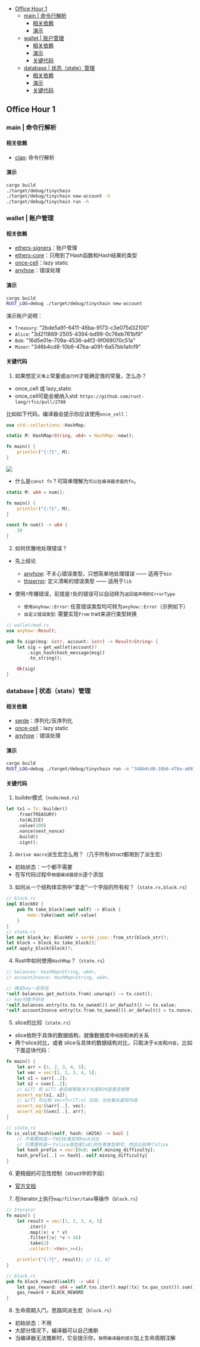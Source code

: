 - [Office Hour 1](#office-hour-1)
  - [main | 命令行解析](#main--命令行解析)
    - [相关依赖](#相关依赖)
    - [演示](#演示)
  - [wallet | 账户管理](#wallet--账户管理)
    - [相关依赖](#相关依赖-1)
    - [演示](#演示-1)
    - [关键代码](#关键代码)
  - [database | 状态（state）管理](#database--状态state管理)
    - [相关依赖](#相关依赖-2)
    - [演示](#演示-2)
    - [关键代码](#关键代码-1)

## Office Hour 1

### main | 命令行解析

#### 相关依赖

- [clap](https://docs.rs/clap/latest/clap/): 命令行解析

#### 演示

```sh
cargo build
./target/debug/tinychain
./target/debug/tinychain new-account -h
./target/debug/tinychain run -h
```

### wallet | 账户管理

#### 相关依赖

- [ethers-signers](https://docs.rs/ethers-signers/latest/ethers_signers/)：账户管理
- [ethers-core](https://docs.rs/ethers-core/latest/ethers_core/)：只用到了Hash函数和Hash结果的类型
- [once-cell](https://docs.rs/once_cell/latest/once_cell/)：lazy static
- [anyhow](https://docs.rs/anyhow/latest/anyhow/)：错误处理

#### 演示

```sh
cargo build
RUST_LOG=debug ./target/debug/tinychain new-account
```

演示账户说明：
- `Treasury`: "2bde5a91-6411-46ba-9173-c3e075d32100"
- `Alice`: "3d211869-2505-4394-bd99-0c76eb761bf9"
- `Bob`: "16d5e01e-709a-4536-a4f2-9f069070c51a"
- `Miner`: "346b4cd8-10b6-47ba-a091-6a57bb1afcf9"

#### 关键代码

1. 如果想定义`堆上`常量或`运行时`才能确定值的常量，怎么办？
  - once_cell 或 lazy_static
  - once_cell可能会被纳入std: `https://github.com/rust-lang/rfcs/pull/2788`

比如如下代码，编译器会提示你应该使用`once_cell`：
```rs
use std::collections::HashMap;

static M: HashMap<String, u64> = HashMap::new();

fn main() {
    println!("{:?}", M);
}
```

![](img/static-non-const-fn.png)

- 什么是`const fn`？可简单理解为`可以在编译器求值的fn`。

```rs
static M: u64 = num();

fn main() {
    println!("{:?}", M);
}

const fn num() -> u64 {
    10
}
```

2. 如何优雅地处理错误？

- 先上结论
  - [anyhow](https://docs.rs/anyhow/latest/anyhow/): 不关心错误类型，只想简单地处理错误 —— 适用于`bin`
  - [thiserror](https://docs.rs/thiserror/latest/thiserror/): 定义清晰的错误类型 —— 适用于`lib`

- 使用`?`传播错误，前提是`?`处的错误可以自动转为`返回值声明的ErrorType`
  - `使用anyhow::Error`: 任意错误类型均可转为`anyhow::Error`（示例如下）
  - `自定义错误类型`: 需要实现`From` trait来进行类型转换

```rs
// wallet/mod.rs
use anyhow::Result;

pub fn sign(msg: &str, account: &str) -> Result<String> {
    let sig = get_wallet(account)?
        .sign_hash(hash_message(msg))
        .to_string();

    Ok(sig)
}
```

### database | 状态（state）管理

#### 相关依赖

- [serde](https://serde.rs/)：序列化/反序列化
- [once-cell](https://docs.rs/once_cell/latest/once_cell/)：lazy static
- [anyhow](https://docs.rs/anyhow/latest/anyhow/)：错误处理

#### 演示

```sh
cargo build
RUST_LOG=debug ./target/debug/tinychain run -m "346b4cd8-10b6-47ba-a091-6a57bb1afcf9"
```

#### 关键代码

1. builder模式（`node/mod.rs`）

```rs
let tx1 = Tx::builder()
    .from(TREASURY)
    .to(ALICE)
    .value(100)
    .nonce(next_nonce)
    .build()
    .sign();
```

2. `derive macro`派生宏怎么用？（几乎所有struct都用到了派生宏）
  - 初始状态：一个都不需要
  - 在写代码过程中`根据编译器提示`逐个添加

3. 如何从一个结构体实例中“拿走”一个字段的所有权？（`state.rs,block.rs`）

```rs
// block.rs
impl BlockKV {
    pub fn take_block(&mut self) -> Block {
        mem::take(&mut self.value)
    }
}
// state.rs
let mut block_kv: BlockKV = serde_json::from_str(block_str)?;
let block = block_kv.take_block();
self.apply_block(block)?;
```

4. Rust中如何使用`HashMap`？（`state.rs`）

```rs
// balances: HashMap<String, u64>,
// account2nonce: HashMap<String, u64>,

// 确定key一定存在
*self.balances.get_mut(&tx.from).unwrap() -= tx.cost();
// key可能不存在
*self.balances.entry(tx.to.to_owned()).or_default() += tx.value;
*self.account2nonce.entry(tx.from.to_owned()).or_default() = tx.nonce;
```

5. slice的比较（`state.rs`）
  - slice依附于具体的数据结构，就像数据库中`视图`和`表`的关系
  - 两个slice对比，或者 slice与具体的数据结构对比，只取决于`长度`和`内容`，比如下面这块代码：

```rs
fn main() {
    let arr = [1, 2, 3, 4, 5];
    let vec = vec![1, 2, 3, 4, 5];
    let s1 = &arr[..2];
    let s2 = &vec[..2];
    // &[T] 和 &[T] 是否相等取决于长度和内容是否相等
    assert_eq!(s1, s2);
    // &[T] 可以和 Vec<T>/[T;n] 比较，也会看长度和内容
    assert_eq!(&arr[..], vec);
    assert_eq!(&vec[..], arr);
}
```

```rs
// state.rs
fn is_valid_hash(&self, hash: &H256) -> bool {
    // 不需要构造一个H256类型和hash对比
    // 只需要构造一个slice类型是[u8]的任意类型即可，然后比较两个slice
    let hash_prefix = vec![0u8; self.mining_difficulty];
    hash_prefix[..] == hash[..self.mining_difficulty]
}
```

6. 更精细的可见性控制（struct中的字段）
  - [官方文档](https://doc.rust-lang.org/reference/visibility-and-privacy.html)

7. 在iterator上执行`map/filter/take`等操作（`block.rs`）

```rs
// Iterator
fn main() {
    let result = vec![1, 2, 3, 4, 5]
        .iter()
        .map(|v| v * v)
        .filter(|v| *v < 16)
        .take(2)
        .collect::<Vec<_>>();

    println!("{:?}", result); // [1, 4]
}
```

```rs
// block.rs
pub fn block_reward(&self) -> u64 {
    let gas_reward: u64 = self.txs.iter().map(|tx| tx.gas_cost()).sum();
    gas_reward + BLOCK_REWORD
}
```

8. 生命周期入门，思路同派生宏（`block.rs`）
  - 初始状态：不用
  - 大部分情况下，编译器可以自己推断
  - 当编译器无法推断时，它会提示你，`按照编译器的提示`加上生命周期注解

